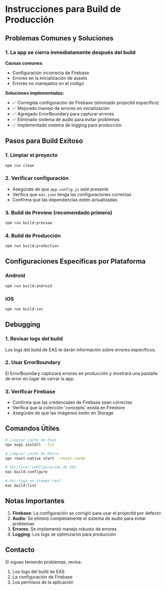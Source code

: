 # Instrucciones para Build de Producción

## Problemas Comunes y Soluciones

### 1. La app se cierra inmediatamente después del build

**Causas comunes:**
- Configuración incorrecta de Firebase
- Errores en la inicialización de assets
- Errores no manejados en el código

**Soluciones implementadas:**
- ✅ Corregida configuración de Firebase (eliminado projectId específico)
- ✅ Mejorado manejo de errores en inicialización
- ✅ Agregado ErrorBoundary para capturar errores
- ✅ Eliminado sistema de audio para evitar problemas
- ✅ Implementado sistema de logging para producción

## Pasos para Build Exitoso

### 1. Limpiar el proyecto
```bash
npm run clean
```

### 2. Verificar configuración
- Asegúrate de que `app.config.js` esté presente
- Verifica que `eas.json` tenga las configuraciones correctas
- Confirma que las dependencias estén actualizadas

### 3. Build de Preview (recomendado primero)
```bash
npm run build:preview
```

### 4. Build de Producción
```bash
npm run build:production
```

## Configuraciones Específicas por Plataforma

### Android
```bash
npm run build:android
```

### iOS
```bash
npm run build:ios
```

## Debugging

### 1. Revisar logs del build
Los logs del build de EAS te darán información sobre errores específicos.

### 2. Usar ErrorBoundary
El ErrorBoundary capturará errores en producción y mostrará una pantalla de error en lugar de cerrar la app.

### 3. Verificar Firebase
- Confirma que las credenciales de Firebase sean correctas
- Verifica que la colección 'concepts' exista en Firestore
- Asegúrate de que las imágenes estén en Storage

## Comandos Útiles

```bash
# Limpiar cache de Expo
npx expo install --fix

# Limpiar cache de Metro
npx react-native start --reset-cache

# Verificar configuración de EAS
eas build:configure

# Ver logs en tiempo real
eas build:list
```

## Notas Importantes

1. **Firebase**: La configuración se corrigió para usar el projectId por defecto
2. **Audio**: Se eliminó completamente el sistema de audio para evitar problemas
3. **Errores**: Se implementó manejo robusto de errores
4. **Logging**: Los logs se optimizaron para producción

## Contacto

Si sigues teniendo problemas, revisa:
1. Los logs del build de EAS
2. La configuración de Firebase
3. Los permisos de la aplicación 